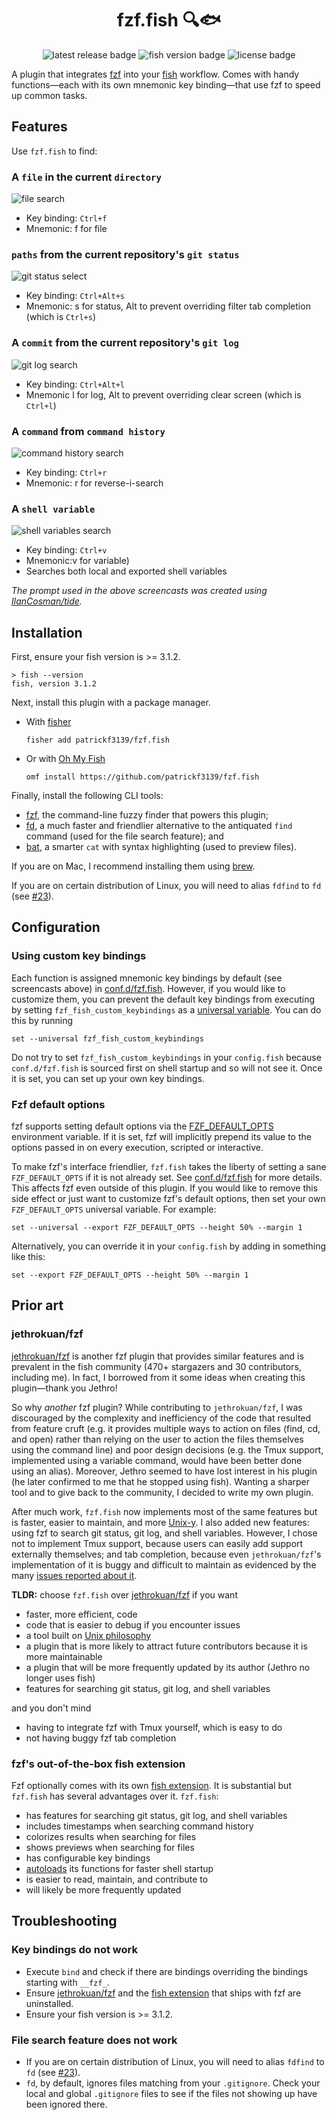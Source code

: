 <div align="center">

# fzf.fish 🔍🐟
![latest release badge][]
![fish version badge][]
![license badge][]

</div>

A plugin that integrates [fzf][] into your [fish][] workflow. Comes with handy functions—each with its own mnemonic key binding—that use fzf to speed up common tasks.

## Features

Use `fzf.fish` to find:

### A `file` in the current `directory`

![file search][]

- Key binding: `Ctrl+f`
- Mnemonic: f for file

### `paths` from the current repository's `git status`

![git status select][]

- Key binding: `Ctrl+Alt+s`
- Mnemonic: s for status, Alt to prevent overriding filter tab completion (which is `Ctrl+s`)

### A `commit` from the current repository's `git log`
![git log search][]

 - Key binding: `Ctrl+Alt+l`
 - Mnemonic l for log, Alt to prevent overriding clear screen (which is `Ctrl+l`)

### A `command` from `command history`

![command history search][]

- Key binding: `Ctrl+r`
- Mnemonic: r for reverse-i-search

### A `shell variable`

![shell variables search][]

- Key binding: `Ctrl+v`
- Mnemonic:v for variable)
- Searches both local and exported shell variables

_The prompt used in the above screencasts was created using [IlanCosman/tide][]._

## Installation

First, ensure your fish version is >= 3.1.2.

```fish
> fish --version
fish, version 3.1.2
```

Next, install this plugin with a package manager.

- With [fisher][]

  ```fish
  fisher add patrickf3139/fzf.fish
  ```

- Or with [Oh My Fish][]

  ```fish
  omf install https://github.com/patrickf3139/fzf.fish
  ```

Finally, install the following CLI tools:

- [fzf][], the command-line fuzzy finder that powers this plugin;
- [fd][], a much faster and friendlier alternative to the antiquated `find` command (used for the file search feature); and
- [bat][], a smarter `cat` with syntax highlighting (used to preview files).

If you are on Mac, I recommend installing them using [brew][].

If you are on certain distribution of Linux, you will need to alias `fdfind` to `fd` (see [#23][]).

## Configuration

### Using custom key bindings

Each function is assigned mnemonic key bindings by default (see screencasts above) in [conf.d/fzf.fish][]. However, if you would like to customize them, you can prevent the default key bindings from executing by setting `fzf_fish_custom_keybindings` as a [universal variable][]. You can do this by running

```fish
set --universal fzf_fish_custom_keybindings
```

Do not try to set `fzf_fish_custom_keybindings` in your `config.fish` because `conf.d/fzf.fish` is sourced first on shell startup and so will not see it. Once it is set, you can set up your own key bindings.

### Fzf default options

fzf supports setting default options via the [FZF_DEFAULT_OPTS][] environment variable. If it is set, fzf will implicitly prepend its value to the options passed in on every execution, scripted or interactive.

To make fzf's interface friendlier, `fzf.fish` takes the liberty of setting a sane `FZF_DEFAULT_OPTS` if it is not already set. See [conf.d/fzf.fish][] for more details. This affects fzf even outside of this plugin. If you would like to remove this side effect or just want to customize fzf's default options, then set your own `FZF_DEFAULT_OPTS` universal variable. For example:

```fish
set --universal --export FZF_DEFAULT_OPTS --height 50% --margin 1
```

Alternatively, you can override it in your `config.fish` by adding in something like this:

```fish
set --export FZF_DEFAULT_OPTS --height 50% --margin 1
```

## Prior art

### jethrokuan/fzf

[jethrokuan/fzf][] is another fzf plugin that provides similar features and is prevalent in the fish community (470+ stargazers and 30 contributors, including me). In fact, I borrowed from it some ideas when creating this plugin—thank you Jethro!

So why _another_ fzf plugin? While contributing to `jethrokuan/fzf`, I was discouraged by the complexity and inefficiency of the code that resulted from feature cruft (e.g. it provides multiple ways to action on files (find, cd, and open) rather than relying on the user to action the files themselves using the command line) and poor design decisions (e.g. the Tmux support, implemented using a variable command, would have been better done using an alias). Moreover, Jethro seemed to have lost interest in his plugin (he later confirmed to me that he stopped using fish). Wanting a sharper tool and to give back to the community, I decided to write my own plugin.

After much work, `fzf.fish` now implements most of the same features but is faster, easier to maintain, and more [Unix-y][unix philosophy]. I also added new features: using fzf to search git status, git log, and shell variables. However, I chose not to implement Tmux support, because users can easily add support externally themselves; and tab completion, because even `jethrokuan/fzf`'s implementation of it is buggy and difficult to maintain as evidenced by the many [issues reported about it][].

**TLDR:** choose `fzf.fish` over [jethrokuan/fzf][] if you want

- faster, more efficient, code
- code that is easier to debug if you encounter issues
- a tool built on [Unix philosophy][]
- a plugin that is more likely to attract future contributors because it is more maintainable
- a plugin that will be more frequently updated by its author (Jethro no longer uses fish)
- features for searching git status, git log, and shell variables

and you don't mind

- having to integrate fzf with Tmux yourself, which is easy to do
- not having buggy fzf tab completion

### fzf's out-of-the-box fish extension

Fzf optionally comes with its own [fish extension][]. It is substantial but `fzf.fish` has several advantages over it. `fzf.fish`:

- has features for searching git status, git log, and shell variables
- includes timestamps when searching command history
- colorizes results when searching for files
- shows previews when searching for files
- has configurable key bindings
- [autoloads][] its functions for faster shell startup
- is easier to read, maintain, and contribute to
- will likely be more frequently updated

## Troubleshooting

### Key bindings do not work

- Execute `bind` and check if there are bindings overriding the bindings starting with `__fzf_`.
- Ensure [jethrokuan/fzf][] and the [fish extension][] that ships with fzf are uninstalled.
- Ensure your fish version is >= 3.1.2.

### File search feature does not work

- If you are on certain distribution of Linux, you will need to alias `fdfind` to `fd` (see [#23][]).
- `fd`, by default, ignores files matching from your `.gitignore`. Check your local and global `.gitignore` files to see if the files not showing up have been ignored there.


[#23]: https://github.com/patrickf3139/fzf.fish/issues/23
[autoloads]: https://fishshell.com/docs/current/tutorial.html#autoloading-functions
[bat]: https://github.com/sharkdp/bat
[brew]: https://brew.sh/
[command history search]: images/command_history.gif
[conf.d/fzf.fish]: conf.d/fzf.fish
[fd]: https://github.com/sharkdp/fd
[file search]: images/directory.gif
[fish extension]: https://github.com/junegunn/fzf/blob/master/shell/key-bindings.fish
[fish]: http://fishshell.com
[fish version badge]: https://img.shields.io/badge/fish-3.1.2%2B-blue
[fisher]: https://github.com/jorgebucaran/fisher
[fzf_default_opts]: https://github.com/junegunn/fzf#environment-variables
[fzf]: https://github.com/junegunn/fzf
[git log search]: images/git_log.gif
[git status select]: images/git_status.gif
[issues reported about it]: https://github.com/jethrokuan/fzf/issues?q=is%3Aissue+tab
[IlanCosman/tide]: https://github.com/IlanCosman/tide
[jethrokuan/fzf]: https://github.com/jethrokuan/fzf
[latest release badge]: https://img.shields.io/github/v/release/patrickf3139/fzf.fish
[license badge]: https://img.shields.io/github/license/patrickf3139/fzf.fish
[oh my fish]: https://github.com/oh-my-fish/oh-my-fish
[shell variables search]: images/shell_variables.gif
[universal variable]: https://fishshell.com/docs/current/#more-on-universal-variables
[unix philosophy]: https://en.wikipedia.org/wiki/Unix_philosophy
